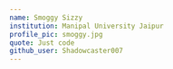 ```yaml
---
name: Smoggy Sizzy
institution: Manipal University Jaipur
profile_pic: smoggy.jpg
quote: Just code 
github_user: Shadowcaster007
---
```

